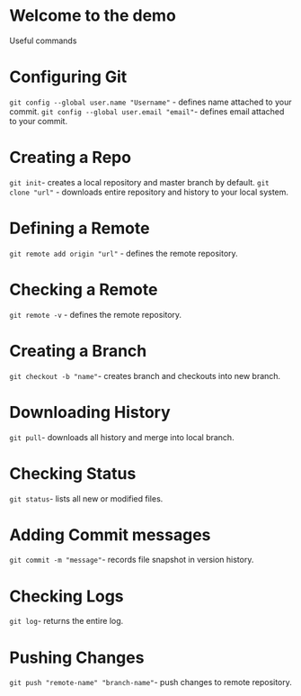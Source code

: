 # Welcome to the demo
Useful commands
# Configuring Git
`git config --global user.name "Username"` - defines name attached to your commit.
`git config --global user.email "email"`- defines email attached to your commit.
# Creating a Repo
`git init`- creates a local repository and master branch by default.
`git clone "url"` - downloads entire repository and history to your local system.
# Defining a Remote
`git remote add origin "url"` - defines the remote repository.
# Checking a Remote
`git remote -v` - defines the remote repository.
# Creating a Branch
`git checkout -b "name"`- creates branch and checkouts into new branch.
# Downloading History
`git pull`- downloads all history and merge into local branch.
# Checking Status
`git status`- lists all new or modified files.
# Adding Commit messages
`git commit -m "message"`- records file snapshot in version history.
# Checking Logs
`git log`- returns the entire log.
# Pushing Changes
`git push "remote-name" "branch-name"`- push changes to remote repository.

